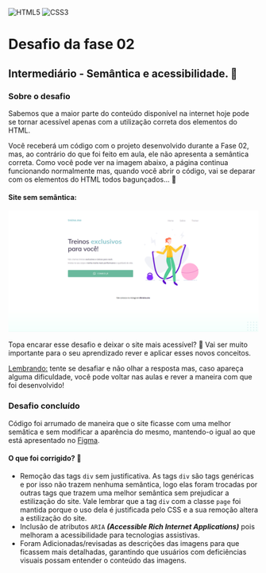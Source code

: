 ![HTML5](https://img.shields.io/badge/html5-%23E34F26.svg?style=for-the-badge&logo=html5&logoColor=white)
![CSS3](https://img.shields.io/badge/css3-%231572B6.svg?style=for-the-badge&logo=css3&logoColor=white)
# Desafio da fase 02
## Intermediário - Semântica e acessibilidade. 💜
### Sobre o desafio

Sabemos que a maior parte do conteúdo disponível na internet hoje pode se tornar acessível apenas com a utilização correta dos elementos do HTML.

Você receberá um código com o projeto desenvolvido durante a Fase 02, mas, ao contrário do que foi feito em aula, ele não apresenta a semântica correta.
Como você pode ver na imagem abaixo, a página continua funcionando normalmente mas, quando você abrir o código, vai se deparar com os elementos do HTML todos bagunçados... 👀

#### Site sem semântica:
<img src="./github/site-sem-semantica.png" alt="Site sem semântica">

Topa encarar esse desafio e deixar o site mais acessível? 💜
Vai ser muito importante para o seu aprendizado rever e aplicar esses novos conceitos. 

<u>Lembrando:</u> tente se desafiar e não olhar a resposta mas, caso apareça alguma dificuldade, você pode voltar nas aulas e rever a maneira com que foi desenvolvido!

### Desafio concluído
Código foi arrumado de maneira que o site ficasse com uma melhor semâtica e sem modificar a aparência do mesmo, mantendo-o igual ao que está apresentado no [Figma](https://www.figma.com/file/rkDOHGPwwFtBNqEdHSuQPd/Projeto-02---Explorer?node-id=0%3A1).

#### O que foi corrigido? 🧐
- Remoção das tags `div` sem justificativa. As tags `div` são tags genéricas e por isso não trazem nenhuma semântica, logo elas foram trocadas por outras tags que trazem uma melhor semântica sem prejudicar a estilização do site. Vale lembrar que a tag `div` com a classe `page` foi mantida porque o uso dela é justificada pelo CSS e a sua remoção altera a estilização do site.
- Inclusão de atributos `ARIA` ***(Accessible Rich Internet Applications)*** pois melhoram a acessibilidade para tecnologias assistivas.
- Foram Adicionadas/revisadas as descrições das imagens para que ficassem mais detalhadas, garantindo que usuários com deficiências visuais possam entender o conteúdo das imagens.
